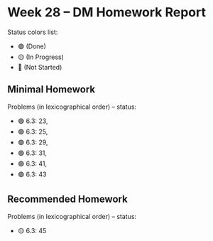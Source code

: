 # Week 28 – DM Homework Report

Status colors list:

- 🟢 (Done)
- 🟡 (In Progress)
- 🔴 (Not Started)

## Minimal Homework

Problems (in lexicographical order) – status:

- 🟢 6.3: 23,
- 🟢 6.3: 25,
- 🟢 6.3: 29,
- 🟢 6.3: 31,
- 🟢 6.3: 41,
- 🟢 6.3: 43 

## Recommended Homework

Problems (in lexicographical order) – status:

- 🟡 6.3: 45
